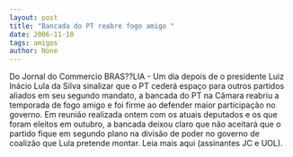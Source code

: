 ```yaml
---
layout: post
title: "Bancada do PT reabre fogo amigo "
date: 2006-11-10
tags: amigos
author: None
---
```

Do Jornal do Commercio
BRAS??LIA - Um dia depois de o presidente Luiz Inácio Lula da Silva sinalizar que o PT cederá espaço
 para outros partidos aliados em seu segundo mandato, a bancada do PT na Câmara reabriu a temporada de fogo amigo e foi firme ao defender maior participação no governo. Em reunião realizada ontem com os atuais deputados e os que foram eleitos em outubro, a bancada deixou claro que não aceitará que o partido fique em segundo plano na divisão de poder no governo de coalizão que Lula pretende montar.
Leia mais aqui (assinantes JC e UOL). 